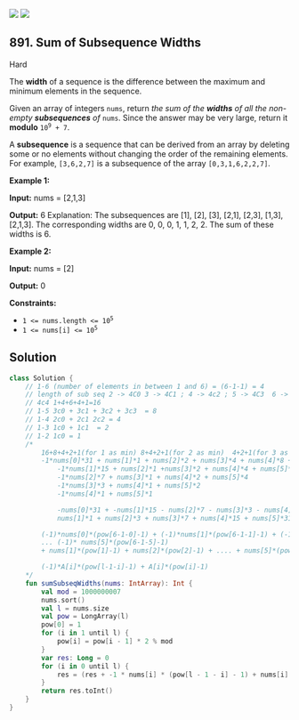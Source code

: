 [![](https://img.shields.io/github/stars/javadev/LeetCode-in-Kotlin?label=Stars&style=flat-square)](https://github.com/javadev/LeetCode-in-Kotlin)
[![](https://img.shields.io/github/forks/javadev/LeetCode-in-Kotlin?label=Fork%20me%20on%20GitHub%20&style=flat-square)](https://github.com/javadev/LeetCode-in-Kotlin/fork)

## 891\. Sum of Subsequence Widths

Hard

The **width** of a sequence is the difference between the maximum and minimum elements in the sequence.

Given an array of integers `nums`, return _the sum of the **widths** of all the non-empty **subsequences** of_ `nums`. Since the answer may be very large, return it **modulo** <code>10<sup>9</sup> + 7</code>.

A **subsequence** is a sequence that can be derived from an array by deleting some or no elements without changing the order of the remaining elements. For example, `[3,6,2,7]` is a subsequence of the array `[0,3,1,6,2,2,7]`.

**Example 1:**

**Input:** nums = [2,1,3]

**Output:** 6 Explanation: The subsequences are [1], [2], [3], [2,1], [2,3], [1,3], [2,1,3]. The corresponding widths are 0, 0, 0, 1, 1, 2, 2. The sum of these widths is 6.

**Example 2:**

**Input:** nums = [2]

**Output:** 0

**Constraints:**

*   <code>1 <= nums.length <= 10<sup>5</sup></code>
*   <code>1 <= nums[i] <= 10<sup>5</sup></code>

## Solution

```kotlin
class Solution {
    // 1-6 (number of elements in between 1 and 6) = (6-1-1) = 4
    // length of sub seq 2 -> 4C0 3 -> 4C1 ; 4 -> 4c2 ; 5 -> 4C3  6 -> 4C4  4c0 + 4c1 + 4c2 + 4c3 +
    // 4c4 1+4+6+4+1=16
    // 1-5 3c0 + 3c1 + 3c2 + 3c3  = 8
    // 1-4 2c0 + 2c1 2c2 = 4
    // 1-3 1c0 + 1c1  = 2
    // 1-2 1c0 = 1
    /*
        16+8+4+2+1(for 1 as min) 8+4+2+1(for 2 as min)  4+2+1(for 3 as min)  2+1(for 4 as min)  1(for 5 as min)
        -1*nums[0]*31 + nums[1]*1 + nums[2]*2 + nums[3]*4 + nums[4]*8 + nums[5]*16
            -1*nums[1]*15 + nums[2]*1 +nums[3]*2 + nums[4]*4 + nums[5]*8
            -1*nums[2]*7 + nums[3]*1 + nums[4]*2 + nums[5]*4
            -1*nums[3]*3 + nums[4]*1 + nums[5]*2
            -1*nums[4]*1 + nums[5]*1

            -nums[0]*31 + -nums[1]*15 - nums[2]*7 - nums[3]*3 - nums[4]*1
            nums[1]*1 + nums[2]*3 + nums[3]*7 + nums[4]*15 + nums[5]*31

        (-1)*nums[0]*(pow[6-1-0]-1) + (-1)*nums[1]*(pow[6-1-1]-1) + (-1)*nums[2]*(pow[6-1-2]-1)
        ... (-1)* nums[5]*(pow[6-1-5]-1)
        + nums[1]*(pow[1]-1) + nums[2]*(pow[2]-1) + .... + nums[5]*(pow[5]-1)

        (-1)*A[i]*(pow[l-1-i]-1) + A[i]*(pow[i]-1)
    */
    fun sumSubseqWidths(nums: IntArray): Int {
        val mod = 1000000007
        nums.sort()
        val l = nums.size
        val pow = LongArray(l)
        pow[0] = 1
        for (i in 1 until l) {
            pow[i] = pow[i - 1] * 2 % mod
        }
        var res: Long = 0
        for (i in 0 until l) {
            res = (res + -1 * nums[i] * (pow[l - 1 - i] - 1) + nums[i] * (pow[i] - 1)) % mod
        }
        return res.toInt()
    }
}
```